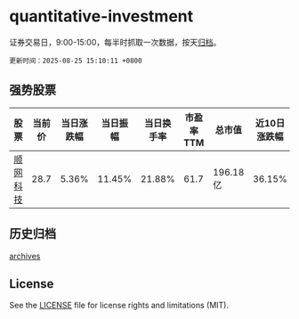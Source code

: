 # quantitative-investment

证券交易日，9:00-15:00，每半时抓取一次数据，按天[归档](archives)。

`更新时间：2025-08-25 15:10:11 +0800`

## 强势股票

|股票|当前价|当日涨跌幅|当日振幅|当日换手率|市盈率TTM|总市值|近10日涨跌幅|
|----|----|----|----|----|----|----|----|
|[顺网科技](https://xueqiu.com/S/SZ300113)|28.7|5.36%|11.45%|21.88%|61.7|196.18亿|36.15%|

## 历史归档

[archives](archives)

## License

See the [LICENSE](LICENSE) file for license rights and limitations (MIT).